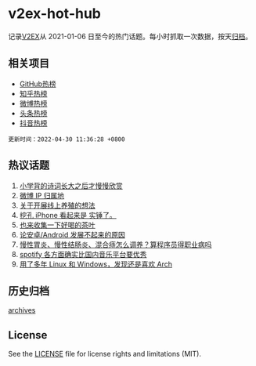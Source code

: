# v2ex-hot-hub

 记录[V2EX](https://www.v2ex.com/)从 2021-01-06 日至今的热门话题。每小时抓取一次数据，按天[归档](archives)。
 
 ## 相关项目

- [GitHub热榜](https://github.com/lonnyzhang423/github-hot-hub)
- [知乎热榜](https://github.com/lonnyzhang423/zhihu-hot-hub)
- [微博热榜](https://github.com/lonnyzhang423/weibo-hot-hub)
- [头条热榜](https://github.com/lonnyzhang423/toutiao-hot-hub)
- [抖音热榜](https://github.com/lonnyzhang423/douyin-hot-hub)


 `更新时间：2022-04-30 11:36:28 +0800`

## 热议话题

1. [小学背的诗词长大之后才慢慢欣赏](https://www.v2ex.com/t/850010)
1. [微博 IP 归属地](https://www.v2ex.com/t/850097)
1. [关于开展线上养殖的想法](https://www.v2ex.com/t/849984)
1. [挖孔 iPhone 看起来是 实锤了。](https://www.v2ex.com/t/850063)
1. [也来收集一下好喝的茶叶](https://www.v2ex.com/t/850039)
1. [论安卓/Android 发展不起来的原因](https://www.v2ex.com/t/850140)
1. [慢性胃炎、慢性结肠炎、混合痔怎么调养？算程序员得职业病吗](https://www.v2ex.com/t/850013)
1. [spotify 各方面确实比国内音乐平台要优秀](https://www.v2ex.com/t/850065)
1. [用了多年 Linux 和 Windows，发现还是喜欢 Arch](https://www.v2ex.com/t/850164)

## 历史归档

[archives](archives)

## License

See the [LICENSE](LICENSE) file for license rights and limitations (MIT).
